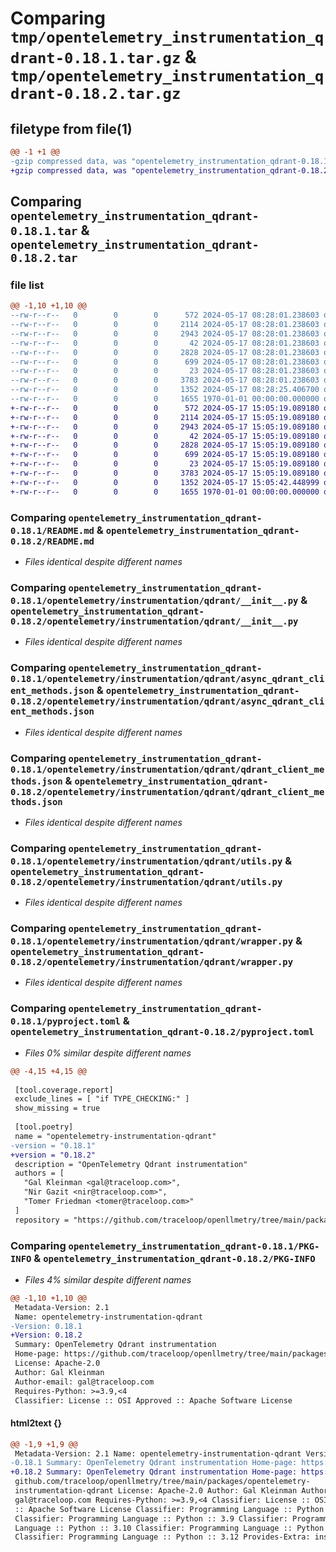# Comparing `tmp/opentelemetry_instrumentation_qdrant-0.18.1.tar.gz` & `tmp/opentelemetry_instrumentation_qdrant-0.18.2.tar.gz`

## filetype from file(1)

```diff
@@ -1 +1 @@
-gzip compressed data, was "opentelemetry_instrumentation_qdrant-0.18.1.tar", max compression
+gzip compressed data, was "opentelemetry_instrumentation_qdrant-0.18.2.tar", max compression
```

## Comparing `opentelemetry_instrumentation_qdrant-0.18.1.tar` & `opentelemetry_instrumentation_qdrant-0.18.2.tar`

### file list

```diff
@@ -1,10 +1,10 @@
--rw-r--r--   0        0        0      572 2024-05-17 08:28:01.238603 opentelemetry_instrumentation_qdrant-0.18.1/README.md
--rw-r--r--   0        0        0     2114 2024-05-17 08:28:01.238603 opentelemetry_instrumentation_qdrant-0.18.1/opentelemetry/instrumentation/qdrant/__init__.py
--rw-r--r--   0        0        0     2943 2024-05-17 08:28:01.238603 opentelemetry_instrumentation_qdrant-0.18.1/opentelemetry/instrumentation/qdrant/async_qdrant_client_methods.json
--rw-r--r--   0        0        0       42 2024-05-17 08:28:01.238603 opentelemetry_instrumentation_qdrant-0.18.1/opentelemetry/instrumentation/qdrant/config.py
--rw-r--r--   0        0        0     2828 2024-05-17 08:28:01.238603 opentelemetry_instrumentation_qdrant-0.18.1/opentelemetry/instrumentation/qdrant/qdrant_client_methods.json
--rw-r--r--   0        0        0      699 2024-05-17 08:28:01.238603 opentelemetry_instrumentation_qdrant-0.18.1/opentelemetry/instrumentation/qdrant/utils.py
--rw-r--r--   0        0        0       23 2024-05-17 08:28:01.238603 opentelemetry_instrumentation_qdrant-0.18.1/opentelemetry/instrumentation/qdrant/version.py
--rw-r--r--   0        0        0     3783 2024-05-17 08:28:01.238603 opentelemetry_instrumentation_qdrant-0.18.1/opentelemetry/instrumentation/qdrant/wrapper.py
--rw-r--r--   0        0        0     1352 2024-05-17 08:28:25.406700 opentelemetry_instrumentation_qdrant-0.18.1/pyproject.toml
--rw-r--r--   0        0        0     1655 1970-01-01 00:00:00.000000 opentelemetry_instrumentation_qdrant-0.18.1/PKG-INFO
+-rw-r--r--   0        0        0      572 2024-05-17 15:05:19.089180 opentelemetry_instrumentation_qdrant-0.18.2/README.md
+-rw-r--r--   0        0        0     2114 2024-05-17 15:05:19.089180 opentelemetry_instrumentation_qdrant-0.18.2/opentelemetry/instrumentation/qdrant/__init__.py
+-rw-r--r--   0        0        0     2943 2024-05-17 15:05:19.089180 opentelemetry_instrumentation_qdrant-0.18.2/opentelemetry/instrumentation/qdrant/async_qdrant_client_methods.json
+-rw-r--r--   0        0        0       42 2024-05-17 15:05:19.089180 opentelemetry_instrumentation_qdrant-0.18.2/opentelemetry/instrumentation/qdrant/config.py
+-rw-r--r--   0        0        0     2828 2024-05-17 15:05:19.089180 opentelemetry_instrumentation_qdrant-0.18.2/opentelemetry/instrumentation/qdrant/qdrant_client_methods.json
+-rw-r--r--   0        0        0      699 2024-05-17 15:05:19.089180 opentelemetry_instrumentation_qdrant-0.18.2/opentelemetry/instrumentation/qdrant/utils.py
+-rw-r--r--   0        0        0       23 2024-05-17 15:05:19.089180 opentelemetry_instrumentation_qdrant-0.18.2/opentelemetry/instrumentation/qdrant/version.py
+-rw-r--r--   0        0        0     3783 2024-05-17 15:05:19.089180 opentelemetry_instrumentation_qdrant-0.18.2/opentelemetry/instrumentation/qdrant/wrapper.py
+-rw-r--r--   0        0        0     1352 2024-05-17 15:05:42.448999 opentelemetry_instrumentation_qdrant-0.18.2/pyproject.toml
+-rw-r--r--   0        0        0     1655 1970-01-01 00:00:00.000000 opentelemetry_instrumentation_qdrant-0.18.2/PKG-INFO
```

### Comparing `opentelemetry_instrumentation_qdrant-0.18.1/README.md` & `opentelemetry_instrumentation_qdrant-0.18.2/README.md`

 * *Files identical despite different names*

### Comparing `opentelemetry_instrumentation_qdrant-0.18.1/opentelemetry/instrumentation/qdrant/__init__.py` & `opentelemetry_instrumentation_qdrant-0.18.2/opentelemetry/instrumentation/qdrant/__init__.py`

 * *Files identical despite different names*

### Comparing `opentelemetry_instrumentation_qdrant-0.18.1/opentelemetry/instrumentation/qdrant/async_qdrant_client_methods.json` & `opentelemetry_instrumentation_qdrant-0.18.2/opentelemetry/instrumentation/qdrant/async_qdrant_client_methods.json`

 * *Files identical despite different names*

### Comparing `opentelemetry_instrumentation_qdrant-0.18.1/opentelemetry/instrumentation/qdrant/qdrant_client_methods.json` & `opentelemetry_instrumentation_qdrant-0.18.2/opentelemetry/instrumentation/qdrant/qdrant_client_methods.json`

 * *Files identical despite different names*

### Comparing `opentelemetry_instrumentation_qdrant-0.18.1/opentelemetry/instrumentation/qdrant/utils.py` & `opentelemetry_instrumentation_qdrant-0.18.2/opentelemetry/instrumentation/qdrant/utils.py`

 * *Files identical despite different names*

### Comparing `opentelemetry_instrumentation_qdrant-0.18.1/opentelemetry/instrumentation/qdrant/wrapper.py` & `opentelemetry_instrumentation_qdrant-0.18.2/opentelemetry/instrumentation/qdrant/wrapper.py`

 * *Files identical despite different names*

### Comparing `opentelemetry_instrumentation_qdrant-0.18.1/pyproject.toml` & `opentelemetry_instrumentation_qdrant-0.18.2/pyproject.toml`

 * *Files 0% similar despite different names*

```diff
@@ -4,15 +4,15 @@
 
 [tool.coverage.report]
 exclude_lines = [ "if TYPE_CHECKING:" ]
 show_missing = true
 
 [tool.poetry]
 name = "opentelemetry-instrumentation-qdrant"
-version = "0.18.1"
+version = "0.18.2"
 description = "OpenTelemetry Qdrant instrumentation"
 authors = [
   "Gal Kleinman <gal@traceloop.com>",
   "Nir Gazit <nir@traceloop.com>",
   "Tomer Friedman <tomer@traceloop.com>"
 ]
 repository = "https://github.com/traceloop/openllmetry/tree/main/packages/opentelemetry-instrumentation-qdrant"
```

### Comparing `opentelemetry_instrumentation_qdrant-0.18.1/PKG-INFO` & `opentelemetry_instrumentation_qdrant-0.18.2/PKG-INFO`

 * *Files 4% similar despite different names*

```diff
@@ -1,10 +1,10 @@
 Metadata-Version: 2.1
 Name: opentelemetry-instrumentation-qdrant
-Version: 0.18.1
+Version: 0.18.2
 Summary: OpenTelemetry Qdrant instrumentation
 Home-page: https://github.com/traceloop/openllmetry/tree/main/packages/opentelemetry-instrumentation-qdrant
 License: Apache-2.0
 Author: Gal Kleinman
 Author-email: gal@traceloop.com
 Requires-Python: >=3.9,<4
 Classifier: License :: OSI Approved :: Apache Software License
```

#### html2text {}

```diff
@@ -1,9 +1,9 @@
 Metadata-Version: 2.1 Name: opentelemetry-instrumentation-qdrant Version:
-0.18.1 Summary: OpenTelemetry Qdrant instrumentation Home-page: https://
+0.18.2 Summary: OpenTelemetry Qdrant instrumentation Home-page: https://
 github.com/traceloop/openllmetry/tree/main/packages/opentelemetry-
 instrumentation-qdrant License: Apache-2.0 Author: Gal Kleinman Author-email:
 gal@traceloop.com Requires-Python: >=3.9,<4 Classifier: License :: OSI Approved
 :: Apache Software License Classifier: Programming Language :: Python :: 3
 Classifier: Programming Language :: Python :: 3.9 Classifier: Programming
 Language :: Python :: 3.10 Classifier: Programming Language :: Python :: 3.11
 Classifier: Programming Language :: Python :: 3.12 Provides-Extra: instruments
```

